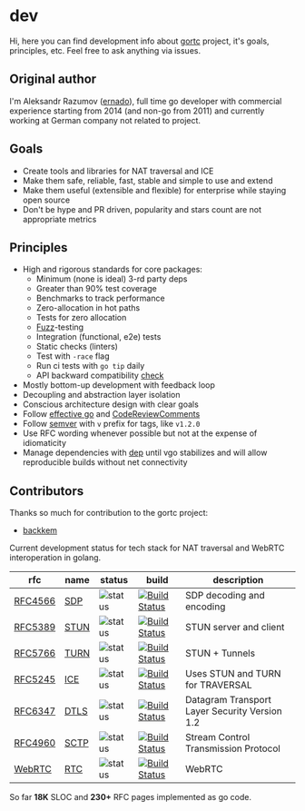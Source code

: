 # dev

Hi, here you can find development info about [gortc](https://gortc.io) project, it's goals,
principles, etc. Feel free to ask anything via issues.

## Original author
I'm Aleksandr Razumov ([ernado](https://github.com/ernado)), full time go developer with commercial experience
starting from 2014 (and non-go from 2011) and currently working at
German company not related to project.

## Goals
* Create tools and libraries for NAT traversal and ICE
* Make them safe, reliable, fast, stable and simple to use and extend
* Make them useful (extensible and flexible) for enterprise while staying open source
* Don't be hype and PR driven, popularity and stars count are not appropriate metrics

## Principles
* High and rigorous standards for core packages:
    * Minimum (none is ideal) 3-rd party deps
    * Greater than 90% test coverage
    * Benchmarks to track performance
    * Zero-allocation in hot paths
    * Tests for zero allocation
    * [Fuzz](https://en.wikipedia.org/wiki/Fuzzing)-testing
    * Integration (functional, e2e) tests
    * Static checks (linters)
    * Test with `-race` flag
    * Run ci tests with `go tip` daily
    * API backward compatibility [check](https://github.com/gortc/api)
* Mostly bottom-up development with feedback loop
* Decoupling and abstraction layer isolation
* Conscious architecture design with clear goals
* Follow [effective go](https://golang.org/doc/effective_go.html) and [CodeReviewComments](https://github.com/golang/go/wiki/CodeReviewComments)
* Follow [semver](https://semver.org/) with `v` prefix for tags, like `v1.2.0`
* Use RFC wording whenever possible but not at the expense of idiomaticity
* Manage dependencies with [dep](https://github.com/golang/dep) until vgo stabilizes and will allow
reproducible builds without net connectivity

## Contributors
Thanks so much for contribution to the gortc project:
* [backkem](https://github.com/backkem)

Current development status for tech stack for NAT traversal and WebRTC interoperation in golang.

rfc | name  | status | build | description
---|-------|--------|-------|----
[RFC4566](https://tools.ietf.org/html/rfc4566) | [SDP](http://github.com/gortc/sdp)    | ![status](https://img.shields.io/badge/status-beta-green.svg) | [![Build Status](https://travis-ci.org/gortc/sdp.svg?branch=master)](https://travis-ci.org/gortc/sdp) | SDP decoding and encoding
[RFC5389](https://tools.ietf.org/html/rfc5389) | [STUN](http://github.com/gortc/stun)  | ![status](https://img.shields.io/badge/status-beta-green.svg)  | [![Build Status](https://travis-ci.org/gortc/stun.svg)](https://travis-ci.org/gortc/stun) | STUN server and client 
[RFC5766](https://tools.ietf.org/html/rfc5766) | [TURN](http://github.com/gortc/turn)  | ![status](https://img.shields.io/badge/status-beta-green.svg) | [![Build Status](https://travis-ci.org/gortc/turn.svg)](https://travis-ci.org/gortc/turn) | STUN + Tunnels
[RFC5245](https://tools.ietf.org/html/rfc5245) | [ICE](http://github.com/gortc/ice)    | ![status](https://img.shields.io/badge/status-dev-blue.svg)  | [![Build Status](https://travis-ci.org/gortc/ice.svg)](https://travis-ci.org/gortc/ice) | Uses STUN and TURN for TRAVERSAL 
[RFC6347](https://tools.ietf.org/html/rfc6347) | [DTLS](http://github.com/gortc/dtls)  | ![status](https://img.shields.io/badge/status-research-orange.svg)  | [![Build Status](https://travis-ci.org/gortc/dtls.svg)](https://travis-ci.org/gortc/dtls) | Datagram Transport Layer Security Version 1.2
[RFC4960](https://tools.ietf.org/html/rfc4960) | [SCTP](http://github.com/gortc/sctp)  | ![status](https://img.shields.io/badge/status-research-orange.svg)  | [![Build Status](https://travis-ci.org/gortc/sctp.svg)](https://travis-ci.org/gortc/sctp) | Stream Control Transmission Protocol
[WebRTC](https://tools.ietf.org/html/draft-ietf-rtcweb-overview) | [RTC](http://github.com/gortc/rtc)  | ![status](https://img.shields.io/badge/status-research-orange.svg)  | [![Build Status](https://travis-ci.org/gortc/rtc.svg)](https://travis-ci.org/gortc/rtc) | WebRTC

So far **18K** SLOC and **230+** RFC pages implemented as go code.
